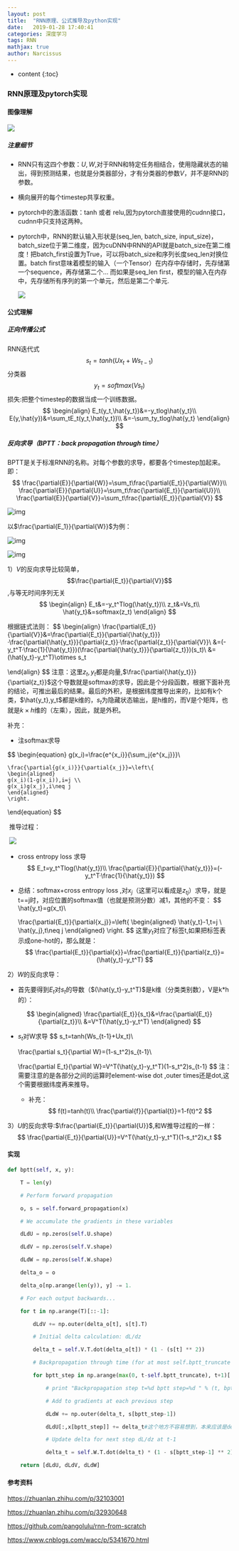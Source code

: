 ```yaml
---
layout: post
title:  "RNN原理、公式推导及python实现"
date:   2019-01-28 17:40:41
categories: 深度学习
tags: RNN 
mathjax: true
author: Narcissus
---
```


* content
{:toc}
### RNN原理及pytorch实现

#### 图像理解

![](https://narcissuspicbed.oss-cn-hangzhou.aliyuncs.com/rnn-structure.png)

##### 注意细节

- RNN只有这四个参数：$U,W​$,对于RNN和特定任务相结合，使用隐藏状态的输出，得到预测结果，也就是分类器部分，才有分类器的参数$V​$，并不是RNN的参数。
-  横向展开的每个timestep共享权重。

- pytorch中的激活函数：tanh 或者 relu,因为pytorch直接使用的cudnn接口，cudnn中只支持这两种。

- pytorch中，RNN的默认输入形状是(seq_len, batch_size, input_size)，batch_size位于第二维度，因为cuDNN中RNN的API就是batch_size在第二维度！把batch_first设置为True，可以将batch_size和序列长度seq_len对换位置。batch first意味着模型的输入（一个Tensor）在内存中存储时，先存储第一个sequence，再存储第二个... 而如果是seq_len first，模型的输入在内存中，先存储所有序列的第一个单元，然后是第二个单元.

  ![](https://narcissuspicbed.oss-cn-hangzhou.aliyuncs.com/RNN-%E8%BE%93%E5%87%BA%E5%AD%98%E5%82%A8.png)

#### 公式理解

##### 正向传播公式

RNN迭代式
$$
s_t=tanh(Ux_t+Ws_{t-1})
$$
分类器
$$
y_t=softmax(Vs_t)
$$
损失:把整个timestep的数据当成一个训练数据。
$$
\begin{align}
E_t(y_t,\hat{y_t})&=-y_tlog\hat{y_t}\\
E(y,\hat{y})&=\sum_tE_t(y_t,\hat{y_t})\\
&=-\sum_ty_tlog\hat{y_t}
\end{align}
$$

##### 反向求导（BPTT：back propagation through time）

BPTT是关于标准RNN的名称。对每个参数的求导，都要各个timestep加起来。即：
$$
\frac{\partial{E}}{\partial{W}}=\sum_t\frac{\partial{E_t}}{\partial{W}}\\
\frac{\partial{E}}{\partial{U}}=\sum_t\frac{\partial{E_t}}{\partial{U}}\\
\frac{\partial{E}}{\partial{V}}=\sum_t\frac{\partial{E_t}}{\partial{V}}
$$


![img](https://github.com/pangolulu/rnn-from-scratch/raw/master/figures/rnn-bptt-with-gradients.png)

以$\frac{\partial{E_1}}{\partial{W}}$为例：

![img](https://github.com/pangolulu/rnn-from-scratch/raw/master/figures/rnn-compuattion-graph.png)

![img](https://github.com/pangolulu/rnn-from-scratch/raw/master/figures/rnn-compuattion-graph_2.png)

1）$V$的反向求导比较简单，$$\frac{\partial{E_t}}{\partial{V}}$$,与等无时间序列无关
$$
\begin{align}
E_t&=-y_t^Tlog(\hat{y_t})\\
z_t&=Vs_t\\
\hat{y_t}&=softmax(z_t)
\end{align}
$$




根据链式法则：
$$
\begin{align}
\frac{\partial{E_t}}{\partial{V}}&=\frac{\partial{E_t}}{\partial{\hat{y_t}}}·\frac{\partial{\hat{y_t}}}{\partial{z_t}}·\frac{\partial{z_t}}{\partial{V}}\\
&=(-y_t^T·\frac{1}{\hat{y_t}})(\frac{\partial{\hat{y_t}}}{\partial{z_t}})(s_t)\\
&=(\hat{y_t}-y_t^T)\otimes s_t


\end{align}
$$
注意：这里$z_t,y_t$都是向量,$\frac{\partial{\hat{y_t}}}{\partial{z_t}}$这个导数就是softmax的求导，因此是个分段函数，根据下面补充的结论，可推出最后的结果。最后的外积，是根据纬度推导出来的，比如有k个类，$\hat{y_t},y_t$都是k维的，$s_t$为隐藏状态输出，是h维的，而V是个矩阵，也就是$k\times h​$维的（左乘），因此，就是外积。

补充：

- 注softmax求导

$$
\begin{equation}
    g(x_i)=\frac{e^{x_i}}{\sum_j{e^{x_j}}}\\

    \frac{\partial{g(x_i)}}{\partial{x_j}}=\left\{
    \begin{aligned}
    g(x_i)(1-g(x_i)),i=j \\
    g(x_i)g(x_j),i\neq j 
    \end{aligned}
    \right.
\end{equation}
$$

​	推导过程：

​	![](https://narcissuspicbed.oss-cn-hangzhou.aliyuncs.com/softmax_derivative.jpg)

- cross entropy loss 求导
  $$
  E_t=y_t^Tlog(\hat{y_t})\\
  \frac{\partial{E}}{\partial{\hat{y_t}}}=(-y_t^T·\frac{1}{\hat{y_t}})
  $$

- 总结：softmax+cross entropy loss ,对$x_j$（这里可以看成是$z_{tj}$）求导，就是t==j时，对应位置的softmax值（也就是预测分数）减1，其他的不变：
  $$
  \hat{y_t}=g(x_t)\\
  
  \frac{\partial{E_t}}{\partial{x_j}}=\left\{
      \begin{aligned}
      \hat{y_t}-1,t=j \\
      \hat{y_j},t\neq j 
      \end{aligned}
      \right.
  $$
  这里$y_t$对应了标签t,如果把标签表示成one-hot的，那么就是：
  $$
  \frac{\partial{E_t}}{\partial{x}}=\frac{\partial{E_t}}{\partial{z_t}}=(\hat{y_t}-y_t^T)
  $$
  

2）$W​$的反向求导：

- 首先要得到$E_t$对$s_t$的导数（$(\hat{y_t}-y_t^T)$是k维（分类类别数），V是k*h的）：

$$
\begin{aligned}
\frac{\partial{E_t}}{s_t}&=\frac{\partial{E_t}}{\partial{z_t}}\\
&=V^T(\hat{y_t}-y_t^T)
\end{aligned}
$$

- $s_t​$对W求导
  $$
  s_t=tanh(Ws_{t-1}+Ux_t)\\
  
  \frac{\partial s_t}{\partial W}=(1-s_t^2)s_{t-1}\\
  
  \frac{\partial E_t}{\partial W}=V^T(\hat{y_t}-y_t^T)(1-s_t^2)s_{t-1}
  $$
  注：需要注意的是各部分之间的运算时element-wise dot ,outer times还是dot,这个需要根据纬度再来推导。

  - 补充：
    $$
    f(t)=tanh(t)\\
    \frac{\partial{f}}{\partial{t}}=1-f(t)^2
    $$

3）$U$的反向求导:$\frac{\partial{E_t}}{\partial{U}}$,和W推导过程的一样：
$$
\frac{\partial{E_t}}{\partial{U}}=V^T(\hat{y_t}-y_t^T)(1-s_t^2)x_t
$$


#### 实现

```python
def bptt(self, x, y):

    T = len(y)

    # Perform forward propagation

    o, s = self.forward_propagation(x)

    # We accumulate the gradients in these variables

    dLdU = np.zeros(self.U.shape)

    dLdV = np.zeros(self.V.shape)

    dLdW = np.zeros(self.W.shape)

    delta_o = o

    delta_o[np.arange(len(y)), y] -= 1.

    # For each output backwards...

    for t in np.arange(T)[::-1]:

        dLdV += np.outer(delta_o[t], s[t].T)

        # Initial delta calculation: dL/dz

        delta_t = self.V.T.dot(delta_o[t]) * (1 - (s[t] ** 2))

        # Backpropagation through time (for at most self.bptt_truncate steps)

        for bptt_step in np.arange(max(0, t-self.bptt_truncate), t+1)[::-1]:

            # print "Backpropagation step t=%d bptt step=%d " % (t, bptt_step)

            # Add to gradients at each previous step

            dLdW += np.outer(delta_t, s[bptt_step-1])              

            dLdU[:,x[bptt_step]] += delta_t#这个地方不容易想到，本来应该是delta_t与x_t的外积（delta_t是h维的，x_t是d维的，U是h*d的，因为U对x_t是左乘），但是这里省略了这个乘法.因为X是输入句子中，单词在字典中是否出现，那么，就是one-hot的表示，因此可以省略这个外积运算，直接对标签为1的+delta_t即可。

            # Update delta for next step dL/dz at t-1

            delta_t = self.W.T.dot(delta_t) * (1 - s[bptt_step-1] ** 2)/#求s_t对s_{t-1}的导数，下一次循环就是s_{t-1}对U,W的导数了.

    return [dLdU, dLdV, dLdW]
```



#### 参考资料

https://zhuanlan.zhihu.com/p/32103001

https://zhuanlan.zhihu.com/p/32930648

https://github.com/pangolulu/rnn-from-scratch

https://www.cnblogs.com/wacc/p/5341670.html

